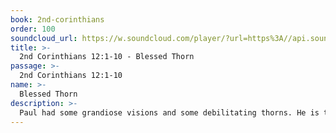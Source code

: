 ```yaml
---
book: 2nd-corinthians
order: 100
soundcloud_url: https://w.soundcloud.com/player/?url=https%3A//api.soundcloud.com/tracks/
title: >-
  2nd Corinthians 12:1-10 - Blessed Thorn
passage: >-
  2nd Corinthians 12:1-10
name: >-
  Blessed Thorn
description: >-
  Paul had some grandiose visions and some debilitating thorns. He is thankful for both. In fact, he was more thankful for the thorn for a very special reason. He said, "For when I am weak, then I am strong."
---
```



